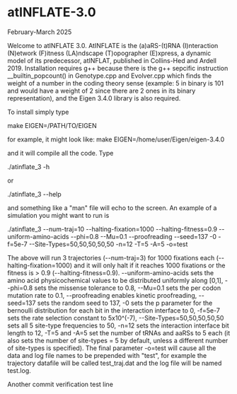 # atINFLATE-3.0
February-March 2025

Welcome to atINFLATE 3.0. AtINFLATE is the (a)aRS-(t)RNA (I)nteraction
(N)etwork (F)itness (LA)ndscape (T)opographer (E)xpress, a dynamic model of 
its predecessor, atINFLAT, published in Collins-Hed and Ardell 2019. 
Installation requires g++ because there is the g++ sepcific instruction 
__builtin_popcount() in Genotype.cpp and Evolver.cpp which finds the weight 
of a number in the coding theory sense (example: 5 in binary is 101 and 
would have a weight of 2 since there are 2 ones in its binary 
representation), and the Eigen 3.4.0 library is also required.

To install simply type

make EIGEN=/PATH/TO/EIGEN

for example, it might look like: make EIGEN=/home/user/Eigen/eigen-3.4.0

and it will compile all the code. Type

./atinflate_3 -h

or

./atinflate_3 --help

and something like a "man" file will echo to the screen. An example of
a simulation you might want to run is

./atinflate_3 --num-traj=10 --halting-fixation=1000 --halting-fitness=0.9 --uniform-amino-acids --phi=0.8 --Mu=0.1 --proofreading --seed=137 -0 -f=5e-7 --Site-Types=50,50,50,50,50 -n=12 -T=5 -A=5 -o=test

The above will run 3 trajectories (--num-traj=3) for 1000 fixations each
(--halting-fixation=1000) and it will only halt if it reaches 1000 fixations
or the fitness is > 0.9 (--halting-fitness=0.9). --uniform-amino-acids sets
the amino acid physicochemical values to be distributed uniformly along [0,1],
--phi=0.8 sets the missense tolerance to 0.8, --Mu=0.1 sets the per codon
mutation rate to 0.1, --proofreading enables kinetic proofreading, --seed=137
sets the random seed to 137, -0 sets the p parameter for the bernoulli
distribution for each bit in the interaction interface to 0, -f=5e-7 sets the
rate selection constant to 5x10^(-7), --Site-Types=50,50,50,50,50 sets all
5 site-type frequencies to 50, -n=12 sets the interaction interface bit
length to 12, -T=5 and -A=5 set the number of tRNAs and aaRSs to 5 each (it
also sets the number of site-types = 5 by default, unless a different number
of site-types is specified). The final parameter -o=test will cause all the
data and log file names to be prepended with "test", for example the
trajectory datafile will be called test_traj.dat and the log file will be
named test.log.

Another commit verification test line